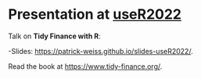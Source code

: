 # Presentation at [useR2022](https://user2022.r-project.org/)

Talk on **Tidy Finance with R**:

-Slides: https://patrick-weiss.github.io/slides-useR2022/.


Read the book at https://www.tidy-finance.org/.
